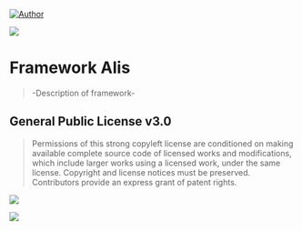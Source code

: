 [![Author](https://img.shields.io/badge/author-Pablo%20Perdomo%20Falc%C3%B3n-lightgrey.svg?colorB=9900cc&style=flat-square)](https://www.danhendricks.com?utm_source=github.com&utm_medium=campaign&utm_content=button&utm_campaign=dmhendricks%2Ffile-icon-vectors)

![](https://github.com/pabllopf/Alis/blob/main/Docs/Alis_Banner_970x250.png)

#  Framework Alis
> -Description of framework- 



## General Public License v3.0
> Permissions of this strong copyleft license are conditioned on making available complete source code of licensed works and modifications, which include larger works using a licensed work, under the same license. Copyright and license notices must be preserved. Contributors provide an express grant of patent rights.    

![](https://github.com/pabllopf/Alis/blob/main/Docs/LicenseLimits.png)    

[![](https://github.com/pabllopf/Alis/blob/main/Docs/ReadMore.png)](https://github.com/pabllopf/Alis/blob/master/LICENSE)
